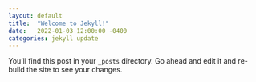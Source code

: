 ```yaml
---
layout: default
title:  "Welcome to Jekyll!"
date:   2022-01-03 12:00:00 -0400
categories: jekyll update
---
```

You’ll find this post in your `_posts` directory. Go ahead and edit it and re-build the site to see your changes.
